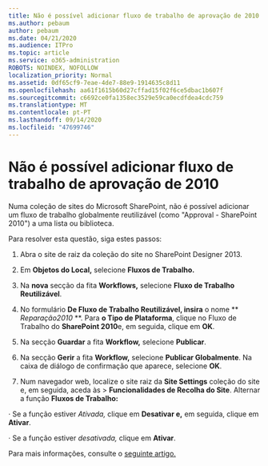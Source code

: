 ```yaml
---
title: Não é possível adicionar fluxo de trabalho de aprovação de 2010
ms.author: pebaum
author: pebaum
ms.date: 04/21/2020
ms.audience: ITPro
ms.topic: article
ms.service: o365-administration
ROBOTS: NOINDEX, NOFOLLOW
localization_priority: Normal
ms.assetid: 0df65cf9-7eae-4de7-88e9-1914635c8d11
ms.openlocfilehash: aa61f1615b60d27cffad15f02f6ce5dbac1b607f
ms.sourcegitcommit: c6692ce0fa1358ec3529e59ca0ecdfdea4cdc759
ms.translationtype: MT
ms.contentlocale: pt-PT
ms.lasthandoff: 09/14/2020
ms.locfileid: "47699746"
---
```

# <a name="unable-to-add-2010-approval-workflow"></a>Não é possível adicionar fluxo de trabalho de aprovação de 2010

Numa coleção de sites do Microsoft SharePoint, não é possível adicionar um fluxo de trabalho globalmente reutilizável (como "Approval - SharePoint 2010") a uma lista ou biblioteca.
  
Para resolver esta questão, siga estes passos: 
  
1. Abra o site de raiz da coleção do site no SharePoint Designer 2013.
  
2. Em **Objetos do Local,** selecione **Fluxos de Trabalho.** 
  
3. Na **nova** secção da fita **Workflows,** selecione **Fluxo de Trabalho Reutilizável**. 
  
4. No formulário **De Fluxo de Trabalho Reutilizável, insira** o nome ** *Reparação2010* **. Para **o Tipo de Plataforma**, clique no Fluxo de Trabalho do **SharePoint 2010**e, em seguida, clique em **OK**. 
  
1. Na secção **Guardar** a fita **Workflow,** selecione **Publicar**. 
  
2. Na secção **Gerir** a fita **Workflow,** selecione **Publicar Globalmente**. Na caixa de diálogo de confirmação que aparece, selecione **OK**. 
  
3. Num navegador web, localize o site raiz da **Site Settings** coleção do site e, em seguida, aceda às \> **Funcionalidades de Recolha do Site**. Alternar a função **Fluxos de Trabalho:** 
  
· Se a função estiver  *Ativada,*  clique em **Desativar e,** em seguida, clique em **Ativar**. 
  
· Se a função estiver  *desativada,*  clique em **Ativar**. 
  
Para mais informações, consulte o [seguinte artigo.](https://go.microsoft.com/fwlink/?linkid=2047770&amp;clcid=0x409)
  

